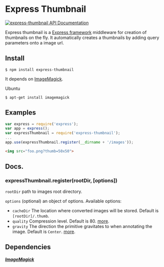 # Express Thumbnail

[![express-thumbnail API Documentation](https://www.omniref.com/js/npm/express-thumbnail.png)](https://www.omniref.com/js/npm/express-thumbnail)

Express thumbnail is a [Express framework](http://expressjs.com/) middleware for creation of thumbnails on the fly. 
It automatically creates a thumbnails by adding query parameters onto a image url.

## Install
  
    $ npm install express-thumbnail

It depends on [ImageMagick](http://www.imagemagick.org).

Ubuntu

    $ apt-get install imagemagick

## Examples

```js
var express = require('express');
var app = express();
var expressThumbnail = require('express-thumbnail');
...
app.use(expressThumbnail.register(__dirname + '/images'));
```

```html
<img src="foo.png?thumb=50x50">
```

## Docs.

### expressThumbnail.register(rootDir, [options])

`rootDir` path to images root directory.

`options` (optional) an object of options. Available options:

* `cacheDir` The location where converted images will be stored. Default is `[rootDir]/.thumb`.
* `quality` Compression level. Default is 80. [more](http://aheckmann.github.io/gm/docs.html#quality). 
* `gravity` The direction the primitive gravitates to when annotating the image. Default is `Center`. [more](http://aheckmann.github.io/gm/docs.html#gravity).

## Dependencies

##### [ImageMagick](http://www.imagemagick.org)
